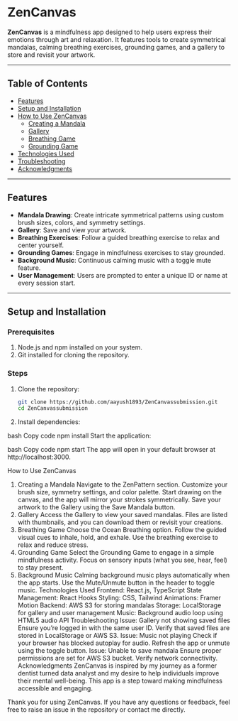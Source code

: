 # ZenCanvas

**ZenCanvas** is a mindfulness app designed to help users express their emotions through art and relaxation. It features tools to create symmetrical mandalas, calming breathing exercises, grounding games, and a gallery to store and revisit your artwork.

---

## Table of Contents

- [Features](#features)
- [Setup and Installation](#setup-and-installation)
- [How to Use ZenCanvas](#how-to-use-zencanvas)
  - [Creating a Mandala](#creating-a-mandala)
  - [Gallery](#gallery)
  - [Breathing Game](#breathing-game)
  - [Grounding Game](#grounding-game)
- [Technologies Used](#technologies-used)
- [Troubleshooting](#troubleshooting)
- [Acknowledgments](#acknowledgments)

---

## Features

- **Mandala Drawing**: Create intricate symmetrical patterns using custom brush sizes, colors, and symmetry settings.
- **Gallery**: Save and view your artwork.
- **Breathing Exercises**: Follow a guided breathing exercise to relax and center yourself.
- **Grounding Games**: Engage in mindfulness exercises to stay grounded.
- **Background Music**: Continuous calming music with a toggle mute feature.
- **User Management**: Users are prompted to enter a unique ID or name at every session start.

---

## Setup and Installation

### Prerequisites

1. Node.js and npm installed on your system.
2. Git installed for cloning the repository.

### Steps

1. Clone the repository:
   ```bash
   git clone https://github.com/aayush1893/ZenCanvassubmission.git
   cd ZenCanvassubmission

2. Install dependencies:

bash
Copy code
npm install
Start the application:

bash
Copy code
npm start
The app will open in your default browser at http://localhost:3000.

How to Use ZenCanvas
1. Creating a Mandala
Navigate to the ZenPattern section.
Customize your brush size, symmetry settings, and color palette.
Start drawing on the canvas, and the app will mirror your strokes symmetrically.
Save your artwork to the Gallery using the Save Mandala button.
2. Gallery
Access the Gallery to view your saved mandalas.
Files are listed with thumbnails, and you can download them or revisit your creations.
3. Breathing Game
Choose the Ocean Breathing option.
Follow the guided visual cues to inhale, hold, and exhale.
Use the breathing exercise to relax and reduce stress.
4. Grounding Game
Select the Grounding Game to engage in a simple mindfulness activity.
Focus on sensory inputs (what you see, hear, feel) to stay present.
5. Background Music
Calming background music plays automatically when the app starts.
Use the Mute/Unmute button in the header to toggle music.
Technologies Used
Frontend: React.js, TypeScript
State Management: React Hooks
Styling: CSS, Tailwind
Animations: Framer Motion
Backend: AWS S3 for storing mandalas
Storage: LocalStorage for gallery and user management
Music: Background audio loop using HTML5 audio API
Troubleshooting
Issue: Gallery not showing saved files
Ensure you’re logged in with the same user ID.
Verify that saved files are stored in LocalStorage or AWS S3.
Issue: Music not playing
Check if your browser has blocked autoplay for audio.
Refresh the app or unmute using the toggle button.
Issue: Unable to save mandala
Ensure proper permissions are set for AWS S3 bucket.
Verify network connectivity.
Acknowledgments
ZenCanvas is inspired by my journey as a former dentist turned data analyst and my desire to help individuals improve their mental well-being. This app is a step toward making mindfulness accessible and engaging.

Thank you for using ZenCanvas. If you have any questions or feedback, feel free to raise an issue in the repository or contact me directly.
  
